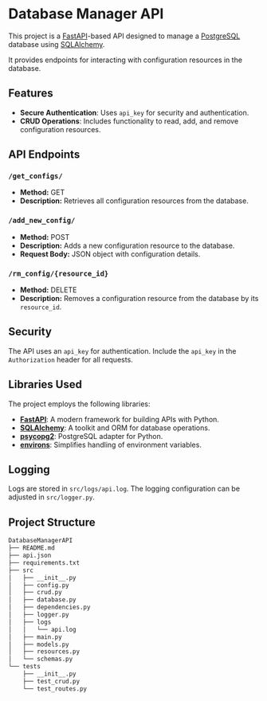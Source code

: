 # Database Manager API

This project is a [FastAPI](https://fastapi.tiangolo.com)-based API designed to manage
a [PostgreSQL](https://www.postgresql.org) database using [SQLAlchemy](https://www.sqlalchemy.org).

It provides endpoints for interacting with configuration resources in the database.

## Features

- **Secure Authentication**: Uses `api_key` for security and authentication.
- **CRUD Operations**: Includes functionality to read, add, and remove configuration resources.

## API Endpoints

### `/get_configs/`

- **Method:** GET
- **Description:** Retrieves all configuration resources from the database.

### `/add_new_config/`

- **Method:** POST
- **Description:** Adds a new configuration resource to the database.
- **Request Body:** JSON object with configuration details.

### `/rm_config/{resource_id}`

- **Method:** DELETE
- **Description:** Removes a configuration resource from the database by its `resource_id`.

## Security

The API uses an `api_key` for authentication. Include the `api_key` in the `Authorization` header for all requests.

## Libraries Used

The project employs the following libraries:

- **[FastAPI](https://fastapi.tiangolo.com)**: A modern framework for building APIs with Python.
- **[SQLAlchemy](https://www.sqlalchemy.org)**: A toolkit and ORM for database operations.
- **[psycopg2](https://www.psycopg.org/)**: PostgreSQL adapter for Python.
- **[environs](https://pypi.org/project/environs/)**: Simplifies handling of environment variables.

## Logging

Logs are stored in `src/logs/api.log`. The logging configuration can be adjusted in `src/logger.py`.

## Project Structure

```bash
DatabaseManagerAPI
├── README.md
├── api.json
├── requirements.txt
├── src
│   ├── __init__.py
│   ├── config.py
│   ├── crud.py
│   ├── database.py
│   ├── dependencies.py
│   ├── logger.py
│   ├── logs
│   │   └── api.log
│   ├── main.py
│   ├── models.py
│   ├── resources.py
│   └── schemas.py
└── tests
    ├── __init__.py
    ├── test_crud.py
    └── test_routes.py

```